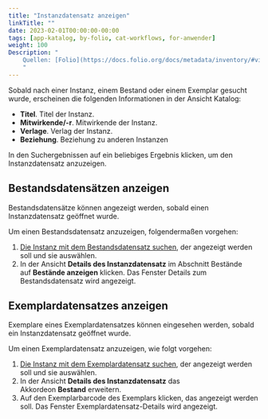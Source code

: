 ```yaml
---
title: "Instanzdatensatz anzeigen"
linkTitle: ""
date: 2023-02-01T00:00:00-00:00
tags: [app-katalog, by-folio, cat-workflows, for-anwender]
weight: 100
Description: "
    Quellen: [Folio](https://docs.folio.org/docs/metadata/inventory/#viewing-an-instance-record) & [GBV](https://info.gbv.de/display/FOLIOGBVEXTERN/Folio:+Instanzdatensatz+anzeigen)
    "
---
```


Sobald nach einer Instanz, einem Bestand oder einem Exemplar gesucht wurde, erscheinen die folgenden Informationen in der Ansicht Katalog:

* **Titel**. Titel der Instanz.
* **Mitwirkende/-r**. Mitwirkende der Instanz.
* **Verlage**. Verlag der Instanz.
* **Beziehung**. Beziehung zu anderen Instanzen

In den Suchergebnissen auf ein beliebiges Ergebnis klicken, um den Instanzdatensatz anzuzeigen.

## Bestandsdatensätzen anzeigen

Bestandsdatensätze können angezeigt werden, sobald einen Instanzdatensatz geöffnet wurde.

Um einen Bestandsdatensatz anzuzeigen, folgendermaßen vorgehen:

1.  [Die Instanz mit dem Bestandsdatensatz suchen](https://info.gbv.de/display/FOLIOGBVEXTERN/Folio%3A+Datensatz+suchen+im+Katalog), der angezeigt werden soll und sie auswählen.
2.  In der Ansicht **Details des Instanzdatensatz** im Abschnitt Bestände auf **Bestände anzeigen** klicken. Das Fenster Details zum Bestandsdatensatz wird angezeigt.

## Exemplardatensatzes anzeigen

Exemplare eines Exemplardatensatzes können eingesehen werden, sobald ein Instanzdatensatz geöffnet wurde.

Um einen Exemplardatensatz anzuzeigen, wie folgt vorgehen:

1.  [Die Instanz mit dem Exemplardatensatz suchen](https://info.gbv.de/display/FOLIOGBVEXTERN/Folio%3A+Datensatz+suchen+im+Katalog), der angezeigt werden soll und sie auswählen.
2.  In der Ansicht **Details des Instanzdatensatz** das Akkordeon **Bestand** erweitern.
3.  Auf den Exemplarbarcode des Exemplars klicken, das angezeigt werden soll. Das Fenster Exemplardatensatz-Details wird angezeigt.
